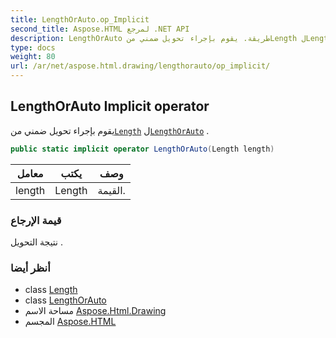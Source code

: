 ```yaml
---
title: LengthOrAuto.op_Implicit
second_title: Aspose.HTML لمرجع .NET API
description: LengthOrAuto طريقة. يقوم بإجراء تحويل ضمني منLength لLengthOrAuto .
type: docs
weight: 80
url: /ar/net/aspose.html.drawing/lengthorauto/op_implicit/
---
```

## LengthOrAuto Implicit operator

يقوم بإجراء تحويل ضمني من[`Length`](../length/) ل[`LengthOrAuto`](../) .

```csharp
public static implicit operator LengthOrAuto(Length length)
```

| معامل | يكتب | وصف |
| --- | --- | --- |
| length | Length | القيمة. |

### قيمة الإرجاع

نتيجة التحويل .

### أنظر أيضا

* class [Length](../../length/)
* class [LengthOrAuto](../)
* مساحة الاسم [Aspose.Html.Drawing](../../lengthorauto/)
* المجسم [Aspose.HTML](../../../)


